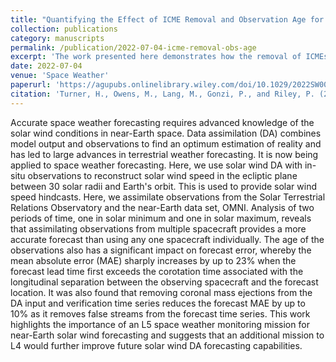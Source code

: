 ```yaml
---
title: "Quantifying the Effect of ICME Removal and Observation Age for in Situ Solar Wind Data Assimilation."
collection: publications
category: manuscripts
permalink: /publication/2022-07-04-icme-removal-obs-age
excerpt: 'The work presented here demonstrates how the removal of ICMEs from the solar wind time series and the age of the observations affects solar wind data assimilation.'
date: 2022-07-04
venue: 'Space Weather'
paperurl: 'https://agupubs.onlinelibrary.wiley.com/doi/10.1029/2022SW003109'
citation: 'Turner, H., Owens, M., Lang, M., Gonzi, P., and Riley, P. (2022). Quantifying the effect of ICME removal and observation age for in situ solar wind data assimilation. <i>Space Weather, 20<i>. DOI: 10.1029/2022SW003109.'
---
```


Accurate space weather forecasting requires advanced knowledge of the solar wind conditions in near-Earth space. Data assimilation (DA) combines model output and observations to find an optimum estimation of reality and has led to large advances in terrestrial weather forecasting. It is now being applied to space weather forecasting. Here, we use solar wind DA with in-situ observations to reconstruct solar wind speed in the ecliptic plane between 30 solar radii and Earth's orbit. This is used to provide solar wind speed hindcasts. Here, we assimilate observations from the Solar Terrestrial Relations Observatory and the near-Earth data set, OMNI. Analysis of two periods of time, one in solar minimum and one in solar maximum, reveals that assimilating observations from multiple spacecraft provides a more accurate forecast than using any one spacecraft individually. The age of the observations also has a significant impact on forecast error, whereby the mean absolute error (MAE) sharply increases by up to 23% when the forecast lead time first exceeds the corotation time associated with the longitudinal separation between the observing spacecraft and the forecast location. It was also found that removing coronal mass ejections from the DA input and verification time series reduces the forecast MAE by up to 10% as it removes false streams from the forecast time series. This work highlights the importance of an L5 space weather monitoring mission for near-Earth solar wind forecasting and suggests that an additional mission to L4 would further improve future solar wind DA forecasting capabilities.